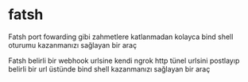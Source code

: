 # fatsh
Fatsh port fowarding gibi zahmetlere katlanmadan kolayca bind shell oturumu kazanmanızı sağlayan bir araç

Fatsh belirli bir webhook urlsine kendi ngrok http tünel urlsini postlayıp belirli bir url üstünde bind shell kazanmanızı sağlayan bir araç 
